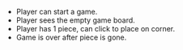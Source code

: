 * Player can start a game.
* Player sees the empty game board.
* Player has 1 piece, can click to place on corner.
* Game is over after piece is gone.